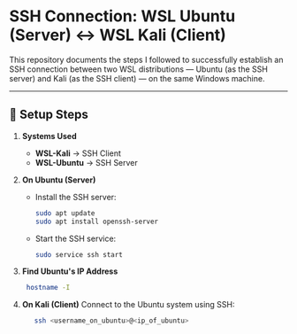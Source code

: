 # SSH Connection: WSL Ubuntu (Server) ↔ WSL Kali (Client)

This repository documents the steps I followed to successfully establish an SSH connection between two WSL distributions — Ubuntu (as the SSH server) and Kali (as the SSH client) — on the same Windows machine.

---

## 🔧 Setup Steps

1. **Systems Used**
   - **WSL-Kali** → SSH Client  
   - **WSL-Ubuntu** → SSH Server

2. **On Ubuntu (Server)**
   - Install the SSH server:
     ```bash
     sudo apt update
     sudo apt install openssh-server
     ```

   - Start the SSH service:
     ```bash
     sudo service ssh start
     ```

3. **Find Ubuntu's IP Address**
     ```bash
      hostname -I
     ```
4.  **On Kali (Client)**
      Connect to the Ubuntu system using SSH:

     ```bash
        ssh <username_on_ubuntu>@<ip_of_ubuntu>
     ```


